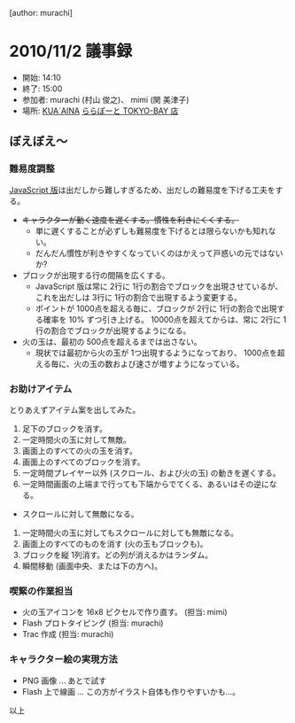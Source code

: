 [author: murachi]
# 2010/11/2 議事録

* 開始: 14:10
* 終了: 15:00
* 参加者: murachi (村山 俊之)、 mimi (関 美津子)
* 場所: [KUA`AINA](http:://www.kua-aina.com/) [ららぽーと TOKYO-BAY 店](http:://r.tabelog.com/chiba/A1202/A120201/12005581/)

## ぼえぼえ～

### 難易度調整

[JavaScript 版](http:://daiyokujo.harapeko.jp/boeboe/boeboe.html)は出だしから難しすぎるため、出だしの難易度を下げる工夫をする。

* ~~キャラクターが動く速度を遅くする。慣性を利きにくくする。~~
  * 単に遅くすることが必ずしも難易度を下げるとは限らないかも知れない。
  * だんだん慣性が利きやすくなっていくのはかえって戸惑いの元ではないか?
* ブロックが出現する行の間隔を広くする。
  * JavaScript 版は常に 2行に 1行の割合でブロックを出現させているが、これを出だしは 3行に 1行の割合で出現するよう変更する。
  * ポイントが 1000点を超える毎に、ブロックが 2行に 1行の割合で出現する確率を 10% ずつ引き上げる。 10000点を超えてからは、常に 2行に 1行の割合でブロックが出現するようになる。
* 火の玉は、最初の 500点を超えるまでは出さない。
  * 現状では最初から火の玉が 1つ出現するようになっており、 1000点を超える毎に、火の玉の数および速さが増すようになっている。

### お助けアイテム

とりあえずアイテム案を出してみた。

1. 足下のブロックを消す。
1. 一定時間火の玉に対して無敵。
1. 画面上のすべての火の玉を消す。
1. 画面上のすべてのブロックを消す。
1. 一定時間プレイヤー以外 (スクロール、および火の玉) の動きを遅くする。
1. 一定時間画面の上端まで行っても下端からでてくる、あるいはその逆になる。
  * スクロールに対して無敵になる。
1. 一定時間火の玉に対してもスクロールに対しても無敵になる。
1. 画面上のすべてのものを消す (火の玉もブロックも)。
1. ブロックを縦 1列消す。どの列が消えるかはランダム。
1. 瞬間移動 (画面中央、または下の方へ)。

### 喫緊の作業担当

* 火の玉アイコンを 16x8 ピクセルで作り直す。 (担当: mimi)
* Flash プロトタイピング (担当: murachi)
* Trac 作成 (担当: murachi)

### キャラクター絵の実現方法

* PNG 画像 ... あとで試す
* Flash 上で線画 ... この方がイラスト自体も作りやすいかも…。


以上
